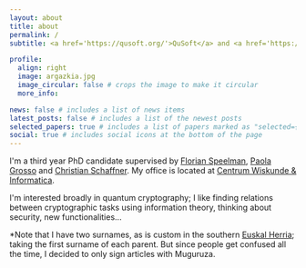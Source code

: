 ```yaml
---
layout: about
title: about
permalink: /
subtitle: <a href='https://qusoft.org/'>QuSoft</a> and <a href='https://mns-research.nl/'>MNS, University of Amsterdam</a>, Netherlands.

profile:
  align: right
  image: argazkia.jpg
  image_circular: false # crops the image to make it circular
  more_info:

news: false # includes a list of news items
latest_posts: false # includes a list of the newest posts
selected_papers: true # includes a list of papers marked as "selected={true}"
social: true # includes social icons at the bottom of the page
---
```


I'm a third year PhD candidate supervised by [Florian Speelman](https://www.cwi.nl/en/people/florian-speelman/), [Paola Grosso](https://staff.fnwi.uva.nl/p.grosso/) and [Christian Schaffner](https://staff.science.uva.nl/c.schaffner/). My office is located at [Centrum Wiskunde & Informatica](https://www.cwi.nl). 

I'm interested broadly in quantum cryptography; I like finding relations between cryptographic tasks using information theory, thinking about security, new functionalities...

*Note that I have two surnames, as is custom in the southern [Euskal Herria](https://en.wikipedia.org/wiki/Basque_Country_(greater_region)); taking the first surname of each parent. But since people get confused all the time, I decided to only sign articles with Muguruza.
